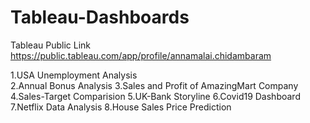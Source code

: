 # Tableau-Dashboards
Tableau Public Link
https://public.tableau.com/app/profile/annamalai.chidambaram

1.USA Unemployment Analysis                                                                                                                                               
2.Annual Bonus Analysis
3.Sales and Profit of AmazingMart Company
4.Sales-Target Comparision
5.UK-Bank Storyline
6.Covid19 Dashboard
7.Netflix Data Analysis
8.House Sales Price Prediction
